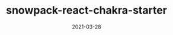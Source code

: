---
title: snowpack-react-chakra-starter
projectLink: https://snowpack-react-chakra-starter.sznm.dev
repoLink: https://github.com/sozonome/snowpack-react-chakra-starter
description: template to initialize snowpack react-ts app with Chakra UI setup
date: "2021-03-28"
icon: "/app_icons/nextchakra-starter.svg"
appStoreLink:
playStoreLink:
stacks:
  - react
  - chakra-ui
---